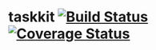 # taskkit [![Build Status](https://travis-ci.org/firstandthird/taskkit.svg?branch=update)](https://travis-ci.org/firstandthird/taskkit) [![Coverage Status](https://coveralls.io/repos/github/firstandthird/taskkit/badge.svg?branch=master)](https://coveralls.io/github/firstandthird/taskkit?branch=master)
